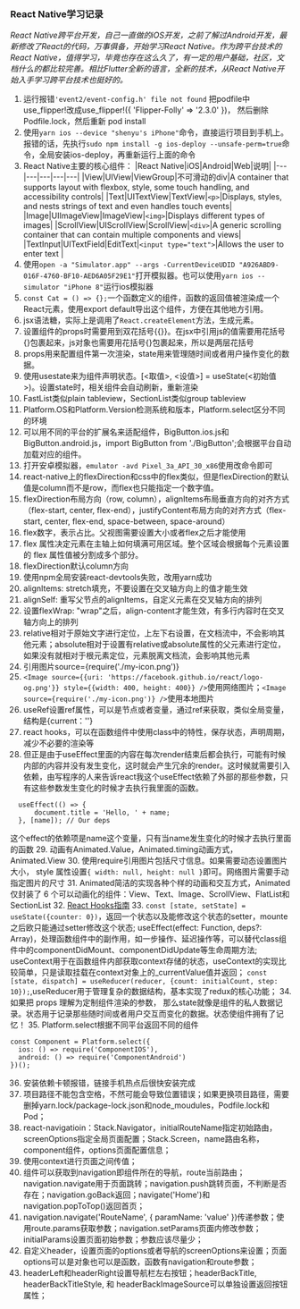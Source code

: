 ### React Native学习记录

*React Native跨平台开发，自己一直做的iOS开发，之前了解过Android开发，最新修改了React的代码，万事俱备，开始学习React Native。作为跨平台技术的React Native，值得学习，毕竟也存在这么久了，有一定的用户基础，社区，文档什么的都比较完善。相比Flutter全新的语言，全新的技术，从React Native开始入手学习跨平台技术也挺好的。*

1. 运行报错`'event2/event-config.h' file not found`
  把podfile中use_flipper!改成use_flipper!({ 'Flipper-Folly' => '2.3.0' })，
  然后删除Podfile.lock，然后重新 pod install
2. 使用`yarn ios --device "shenyu's iPhone"`命令，直接运行项目到手机上。
  报错的话，先执行`sudo npm install -g ios-deploy --unsafe-perm=true`命令，全局安装ios-deploy，再重新运行上面的命令
3. React Native主要的核心组件：
    |React Native|iOS|Android|Web|说明|
    |---|---|---|---|---|
    |View|UIView|ViewGroup|不可滑动的div|A container that supports layout with flexbox, style, some touch handling, and accessibility controls|
    |Text|UITextView|TextView|`<p>`|Displays, styles, and nests strings of text and even handles touch events|
    |Image|UIImageView|ImageView|`<img>`|Displays different types of images|
    |ScrollView|UIScrollView|ScrollView|`<div>`|A generic scrolling container that can contain multiple components and views|
    |TextInput|UITextField|EditText|`<input type="text">`|Allows the user to enter text
|
4. 使用`open -a "Simulator.app" --args -CurrentDeviceUDID "A926ABD9-016F-4760-BF10-AED6A05F29E1"`打开模拟器。也可以使用`yarn ios --simulator "iPhone 8"`运行ios模拟器
5. `const Cat = () => {};`一个函数定义的组件，函数的返回值被渲染成一个React元素，使用export default导出这个组件，方便在其他地方引用。
6. jsx语法糖，实际上是调用了`React.createElement`方法，生成元素。
7. 设置组件的props时需要用到双花括号{{}}。在jsx中引用js的值需要用花括号{}包裹起来，js对象也需要用花括号{}包裹起来，所以是两层花括号
8. props用来配置组件第一次渲染，state用来管理随时间或者用户操作变化的数据。
9. 使用usestate来为组件声明状态。[<取值>, <设值>] = useState(<初始值>)。设置state时，相关组件会自动刷新，重新渲染
10. FastList类似plain tableview，SectionList类似group tableview
11. Platform.OS和Platform.Version检测系统和版本，Platform.select区分不同的环境
12. 可以用不同的平台的扩展名来适配组件，BigButton.ios.js和BigButton.android.js，import BigButton from './BigButton';会根据平台自动加载对应的组件。
13. 打开安卓模拟器，`emulator -avd Pixel_3a_API_30_x86`使用改命令即可
14. react-native上的flexDirection和css中的flex类似，但是flexDirection的默认值是column而不是row，而flex也只能指定一个数字值。
15. flexDirection布局方向（row, column），alignItems布局垂直方向的对齐方式（flex-start, center, flex-end），justifyContent布局方向的对齐方式（flex-start, center, flex-end, space-between, space-around）
16. flex数字，表示占比。父视图需要设置大小或者flex之后才能使用
17. flex 属性决定元素在主轴上如何填满可用区域。整个区域会根据每个元素设置的 flex 属性值被分割成多个部分。
18. flexDirection默认column方向
19. 使用npm全局安装react-devtools失败，改用yarn成功
20. alignItems: stretch填充，不要设置在交叉轴方向上的值才能生效
21. alignSelf: 重写父节点的alignItems，自定义元素在交叉轴方向的排列
22. 设置flexWrap: "wrap"之后，align-content才能生效，有多行内容时在交叉轴方向上的排列
23. relative相对于原始文字进行定位，上左下右设置，在文档流中，不会影响其他元素；absolute相对于设置有relative或absolute属性的父元素进行定位，如果没有就相对于根元素定位，元素脱离文档流，会影响其他元素
24. 引用图片source={require('./my-icon.png')}
25. `<Image source={{uri: 'https://facebook.github.io/react/logo-og.png'}} style={{width: 400, height: 400}} />`使用网络图片；`<Image source={require('./my-icon.png')} />`使用本地图片
26. useRef设置ref属性，可以是节点或者变量，通过ref来获取，类似全局变量，结构是{current：''}
27. react hooks，可以在函数组件中使用class中的特性，保存状态，声明周期，减少不必要的渲染等
28. 但正是由于useEffect里面的内容在每次render结束后都会执行，可能有时候内部的内容并没有发生变化，这时就会产生冗余的render。这时候就需要引入依赖，由写程序的人来告诉react我这个useEffect依赖了外部的那些参数，只有这些参数发生变化的时候才去执行我里面的函数。
```
  useEffect(() => {
      document.title = 'Hello, ' + name;
  }, [name]); // Our deps
```
这个effect的依赖项是name这个变量，只有当name发生变化的时候才去执行里面的函数
29. 动画有Animated.Value，Animated.timing动画方式，Animated.View
30. 使用require引用图片包括尺寸信息。如果需要动态设置图片大小， style 属性设置`{ width: null, height: null }`即可。网络图片需要手动指定图片的尺寸
31. Animated简洁的实现各种个样的动画和交互方式，Animated仅封装了 6 个可以动画化的组件：View、Text、Image、ScrollView、FlatList和SectionList
32. [React Hooks指南](https://zhuanlan.zhihu.com/p/92211533)
33. `const [state, setState] = useState({counter: 0})`，返回一个状态以及能修改这个状态的setter，mounte之后欧只能通过setter修改这个状态;
useEffect(effect: Function, deps?: Array)，处理函数组件中的副作用，如一步操作、延迟操作等，可以替代class组件中的componentDidMount、componentDidUpdate等生命周期方法;
useContext用于在函数组件内部获取context存储的状态，useContext的实现比较简单，只是读取挂载在context对象上的_currentValue值并返回；
`const [state, dispatch] = useReducer(reducer, {count: initialCount, step: 10});`,useReducer用于管理复杂的数据结构，基本实现了redux的核心功能；
34. 如果把 props 理解为定制组件渲染的参数， 那么state就像是组件的私人数据记录。状态用于记录那些随时间或者用户交互而变化的数据。状态使组件拥有了记忆！
35. Platform.select根据不同平台返回不同的组件
```
const Component = Platform.select({
  ios: () => require('ComponentIOS'),
  android: () => require('ComponentAndroid')
})();
```
36. 安装依赖卡顿报错，链接手机热点后很快安装完成
37. 项目路径不能包含空格，不然可能会导致位置错误；如果更换项目路径，需要删掉yarn.lock/package-lock.json和node_moudules，Podfile.lock和Pod；
38. react-navigatioin：Stack.Navigator，initialRouteName指定初始路由，screenOptions指定全局页面配置；Stack.Screen，name路由名称，component组件，options页面配置信息；
39. 使用context进行页面之间传值；
40. 组件可以获取到navigation即组件所在的导航，route当前路由；navigation.navigate用于页面跳转；navigation.push跳转页面，不判断是否存在；navigation.goBack返回；navigate('Home')和navigation.popToTop()返回首页；
41. navigation.navigate('RouteName', { paramName: 'value' })传递参数；使用route.params获取参数；navigation.setParams页面内修改参数；initialParams设置页面初始参数；参数应该尽量少；
42. 自定义header，设置页面的options或者导航的screenOptions来设置；页面options可以是对象也可以是函数，函数有navigation和route参数；
43. headerLeft和headerRight设置导航栏左右按钮；headerBackTitle, headerBackTitleStyle, 和 headerBackImageSource可以单独设置返回按钮属性；